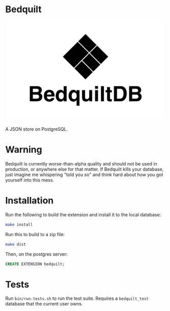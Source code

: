 # Bedquilt

![Bedquilt](./resources/bedquilt_logo_tile.png)

A JSON store on PostgreSQL.


# Warning

Bedquilt is currently worse-than-alpha quality and should not be used in production,
or anywhere else for that matter. If Bedquilt kills your database, just imagine me
whispering "told you so" and think hard about how you got yourself into this
mess.


# Installation

Run the following to build the extension and install it to the local database:
```bash
make install
```

Run this to build to a zip file:
```bash
make dist
```

Then, on the postgres server:
```sql
CREATE EXTENSION bedquilt;
```


# Tests

Run `bin/run-tests.sh` to run the test suite. Requires a `bedquilt_test` database
that the current user owns.

